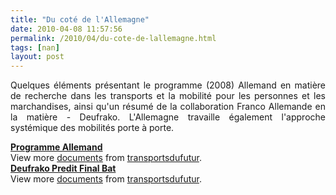 ```yaml
---
title: "Du coté de l'Allemagne"
date: 2010-04-08 11:57:56
permalink: /2010/04/du-cote-de-lallemagne.html
tags: [nan]
layout: post
---
```


<p style="text-align: justify">Quelques éléments présentant le programme (2008) Allemand en matière de recherche dans les transports et la mobilité pour les personnes et les marchandises, ainsi qu'un résumé de la collaboration Franco Allemande en la matière - Deufrako. L'Allemagne travaille également l'approche systémique des mobilités porte à porte.</p> <div id="__ss_3663918"><strong><a href="http://www.slideshare.net/transportsdufutur/deukrako" title="Programme">Programme Allemand</a></strong>   <div>View more <a href="http://www.slideshare.net/">documents</a> from <a href="http://www.slideshare.net/transportsdufutur">transportsdufutur</a>.</div></div> <div id="__ss_3663919"><strong><a href="http://www.slideshare.net/transportsdufutur/deufrako-predit-final-bat" title="Deufrako Predit Final Bat">Deufrako Predit Final Bat</a></strong>   <div>View more <a href="http://www.slideshare.net/">documents</a> from <a href="http://www.slideshare.net/transportsdufutur">transportsdufutur</a>.</div></div>
